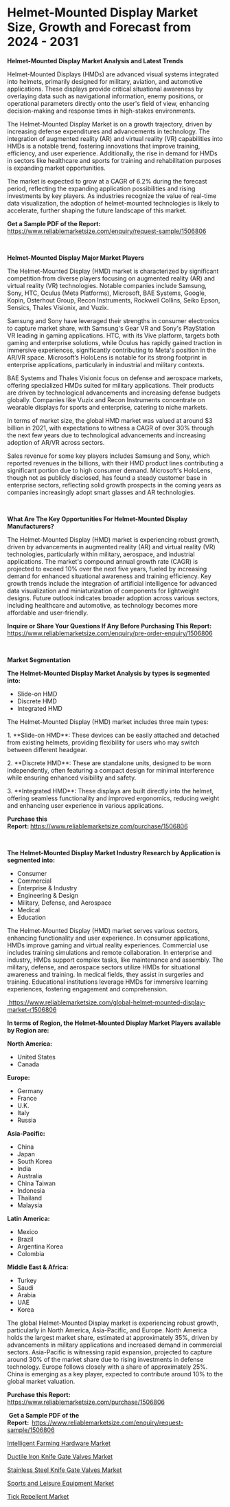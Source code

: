 <p><h1>Helmet-Mounted Display Market Size, Growth and Forecast from 2024 - 2031</h1></p><p><strong>Helmet-Mounted Display Market Analysis and Latest Trends</strong></p>
<p><p>Helmet-Mounted Displays (HMDs) are advanced visual systems integrated into helmets, primarily designed for military, aviation, and automotive applications. These displays provide critical situational awareness by overlaying data such as navigational information, enemy positions, or operational parameters directly onto the user's field of view, enhancing decision-making and response times in high-stakes environments.</p><p>The Helmet-Mounted Display Market is on a growth trajectory, driven by increasing defense expenditures and advancements in technology. The integration of augmented reality (AR) and virtual reality (VR) capabilities into HMDs is a notable trend, fostering innovations that improve training, efficiency, and user experience. Additionally, the rise in demand for HMDs in sectors like healthcare and sports for training and rehabilitation purposes is expanding market opportunities.</p><p>The market is expected to grow at a CAGR of 6.2% during the forecast period, reflecting the expanding application possibilities and rising investments by key players. As industries recognize the value of real-time data visualization, the adoption of helmet-mounted technologies is likely to accelerate, further shaping the future landscape of this market.</p></p>
<p><strong>Get a Sample PDF of the Report:&nbsp;</strong> <a href="https://www.reliablemarketsize.com/enquiry/request-sample/1506806">https://www.reliablemarketsize.com/enquiry/request-sample/1506806</a></p>
<p>&nbsp;</p>
<p><strong>Helmet-Mounted Display Major Market Players</strong></p>
<p><p>The Helmet-Mounted Display (HMD) market is characterized by significant competition from diverse players focusing on augmented reality (AR) and virtual reality (VR) technologies. Notable companies include Samsung, Sony, HTC, Oculus (Meta Platforms), Microsoft, BAE Systems, Google, Kopin, Osterhout Group, Recon Instruments, Rockwell Collins, Seiko Epson, Sensics, Thales Visionix, and Vuzix.</p><p>Samsung and Sony have leveraged their strengths in consumer electronics to capture market share, with Samsung's Gear VR and Sony's PlayStation VR leading in gaming applications. HTC, with its Vive platform, targets both gaming and enterprise solutions, while Oculus has rapidly gained traction in immersive experiences, significantly contributing to Meta's position in the AR/VR space. Microsoft’s HoloLens is notable for its strong footprint in enterprise applications, particularly in industrial and military contexts.</p><p>BAE Systems and Thales Visionix focus on defense and aerospace markets, offering specialized HMDs suited for military applications. Their products are driven by technological advancements and increasing defense budgets globally. Companies like Vuzix and Recon Instruments concentrate on wearable displays for sports and enterprise, catering to niche markets.</p><p>In terms of market size, the global HMD market was valued at around $3 billion in 2021, with expectations to witness a CAGR of over 30% through the next few years due to technological advancements and increasing adoption of AR/VR across sectors.</p><p>Sales revenue for some key players includes Samsung and Sony, which reported revenues in the billions, with their HMD product lines contributing a significant portion due to high consumer demand. Microsoft's HoloLens, though not as publicly disclosed, has found a steady customer base in enterprise sectors, reflecting solid growth prospects in the coming years as companies increasingly adopt smart glasses and AR technologies.</p></p>
<p>&nbsp;</p>
<p><strong>What Are The Key Opportunities For Helmet-Mounted Display Manufacturers?</strong></p>
<p><p>The Helmet-Mounted Display (HMD) market is experiencing robust growth, driven by advancements in augmented reality (AR) and virtual reality (VR) technologies, particularly within military, aerospace, and industrial applications. The market's compound annual growth rate (CAGR) is projected to exceed 10% over the next five years, fueled by increasing demand for enhanced situational awareness and training efficiency. Key growth trends include the integration of artificial intelligence for advanced data visualization and miniaturization of components for lightweight designs. Future outlook indicates broader adoption across various sectors, including healthcare and automotive, as technology becomes more affordable and user-friendly.</p></p>
<p><strong>Inquire or Share Your Questions If Any Before Purchasing This Report:</strong> <a href="https://www.reliablemarketsize.com/enquiry/pre-order-enquiry/1506806">https://www.reliablemarketsize.com/enquiry/pre-order-enquiry/1506806</a></p>
<p>&nbsp;</p>
<p><strong>Market Segmentation</strong></p>
<p><strong>The Helmet-Mounted Display Market Analysis by types is segmented into:</strong></p>
<p><ul><li>Slide-on HMD</li><li>Discrete HMD</li><li>Integrated HMD</li></ul></p>
<p><p>The Helmet-Mounted Display (HMD) market includes three main types: </p><p>1. **Slide-on HMD**: These devices can be easily attached and detached from existing helmets, providing flexibility for users who may switch between different headgear.</p><p>2. **Discrete HMD**: These are standalone units, designed to be worn independently, often featuring a compact design for minimal interference while ensuring enhanced visibility and safety.</p><p>3. **Integrated HMD**: These displays are built directly into the helmet, offering seamless functionality and improved ergonomics, reducing weight and enhancing user experience in various applications.</p></p>
<p><strong>Purchase this Report:&nbsp;</strong><a href="https://www.reliablemarketsize.com/purchase/1506806">https://www.reliablemarketsize.com/purchase/1506806</a></p>
<p>&nbsp;</p>
<p><strong>The Helmet-Mounted Display Market Industry Research by Application is segmented into:</strong></p>
<p><ul><li>Consumer</li><li>Commercial</li><li>Enterprise & Industry</li><li>Engineering & Design</li><li>Military, Defense, and Aerospace</li><li>Medical</li><li>Education</li></ul></p>
<p><p>The Helmet-Mounted Display (HMD) market serves various sectors, enhancing functionality and user experience. In consumer applications, HMDs improve gaming and virtual reality experiences. Commercial use includes training simulations and remote collaboration. In enterprise and industry, HMDs support complex tasks, like maintenance and assembly. The military, defense, and aerospace sectors utilize HMDs for situational awareness and training. In medical fields, they assist in surgeries and training. Educational institutions leverage HMDs for immersive learning experiences, fostering engagement and comprehension.</p></p>
<p><a href="https://www.reliablemarketsize.com/global-helmet-mounted-display-market-r1506806">&nbsp;https://www.reliablemarketsize.com/global-helmet-mounted-display-market-r1506806</a></p>
<p><strong>In terms of Region, the Helmet-Mounted Display Market Players available by Region are:</strong></p>
<p>
    <p> <strong> North America: </strong>
        <ul>
            <li>United States</li>
            <li>Canada</li>
        </ul>
        </p> 
    <p> <strong> Europe: </strong>
        <ul>
            <li>Germany</li>
            <li>France</li>
            <li>U.K.</li>
            <li>Italy</li>
            <li>Russia</li>
        </ul>
        </p> 
    <p> <strong> Asia-Pacific: </strong>
        <ul>
            <li>China</li>
            <li>Japan</li>
            <li>South Korea</li>
            <li>India</li>
            <li>Australia</li>
            <li>China Taiwan</li>
            <li>Indonesia</li>
            <li>Thailand</li>
            <li>Malaysia</li>
        </ul>
        </p> 
    <p> <strong> Latin America: </strong>
        <ul>
            <li>Mexico</li>
            <li>Brazil</li>
            <li>Argentina Korea</li>
            <li>Colombia</li>
        </ul>
        </p> 
    <p> <strong> Middle East & Africa: </strong>
        <ul>
            <li>Turkey</li>
            <li>Saudi</li>
            <li>Arabia</li>
            <li>UAE</li>
            <li>Korea</li>
        </ul>
    </p>
    </p>
<p><p>The global Helmet-Mounted Display market is experiencing robust growth, particularly in North America, Asia-Pacific, and Europe. North America holds the largest market share, estimated at approximately 35%, driven by advancements in military applications and increased demand in commercial sectors. Asia-Pacific is witnessing rapid expansion, projected to capture around 30% of the market share due to rising investments in defense technology. Europe follows closely with a share of approximately 25%. China is emerging as a key player, expected to contribute around 10% to the global market valuation.</p></p>
<p><strong>Purchase this Report: </strong><a href="https://www.reliablemarketsize.com/purchase/1506806">https://www.reliablemarketsize.com/purchase/1506806</a></p>
<p>&nbsp;<strong>Get a Sample PDF of the Report:&nbsp;&nbsp;</strong><a href="https://www.reliablemarketsize.com/enquiry/request-sample/1506806">https://www.reliablemarketsize.com/enquiry/request-sample/1506806</a></p>
<p><strong></strong></p>
<p><p><a href="https://medium.com/@russelldodson78/intelligent-farming-hardware-market-2024-2031-industry-insights-and-investment-opportunities-ec651bbe5ac1?postPublishedType=repub">Intelligent Farming Hardware Market</a></p><p><a href="https://www.linkedin.com/pulse/ductile-iron-knife-gate-valves-market-report-product-type-ueeaf?trackingId=fKVQ8%2ByYTqeTe4ilqy2WVw%3D%3D">Ductile Iron Knife Gate Valves Market</a></p><p><a href="https://www.linkedin.com/pulse/future-ready-strategic-insights-global-stainless-steel-knife-lfwrf?trackingId=8r0nQ9qSQSSbBAD%2Bwo41JA%3D%3D">Stainless Steel Knife Gate Valves Market</a></p><p><a href="https://issuu.com/reportprime-2/docs/sports-and-leisure-equipment-market_23677375949153">Sports and Leisure Equipment Market</a></p><p><a href="https://issuu.com/reportprime-2/docs/tick-repellent-market-size-2030.ppt_25a5ceb1315281">Tick Repellent Market</a></p></p>